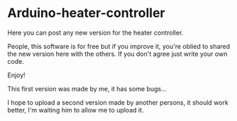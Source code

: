 Arduino-heater-controller
=========================

Here you can post any new version for the heater controller.

People, this software is for free but if you improve it, you're oblied to shared the new version here with the others. If you don't agree just write your own code.

Enjoy!


This first version was made by me, it has some bugs... 

I hope to upload a second version made by another persons, it should work better, I'm waiting him to allow me to upload it.